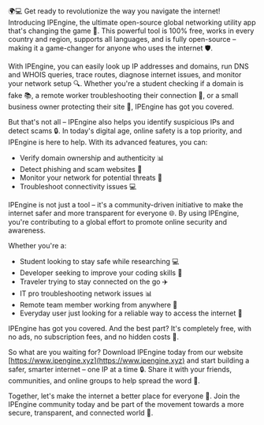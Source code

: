 🌍💻 Get ready to revolutionize the way you navigate the internet! Introducing IPEngine, the ultimate open-source global networking utility app that's changing the game 🚀. This powerful tool is 100% free, works in every country and region, supports all languages, and is fully open-source – making it a game-changer for anyone who uses the internet 🛡️.

With IPEngine, you can easily look up IP addresses and domains, run DNS and WHOIS queries, trace routes, diagnose internet issues, and monitor your network setup 🔍. Whether you're a student checking if a domain is fake 📚, a remote worker troubleshooting their connection 💼, or a small business owner protecting their site 🏢, IPEngine has got you covered.

But that's not all – IPEngine also helps you identify suspicious IPs and detect scams 🔒. In today's digital age, online safety is a top priority, and IPEngine is here to help. With its advanced features, you can:

* Verify domain ownership and authenticity 📊
* Detect phishing and scam websites 🚫
* Monitor your network for potential threats 🔴
* Troubleshoot connectivity issues 💻

IPEngine is not just a tool – it's a community-driven initiative to make the internet safer and more transparent for everyone 🌐. By using IPEngine, you're contributing to a global effort to promote online security and awareness.

Whether you're a:

* Student looking to stay safe while researching 💻
* Developer seeking to improve your coding skills 🔧
* Traveler trying to stay connected on the go ✈️
* IT pro troubleshooting network issues 📊
* Remote team member working from anywhere 🌆
* Everyday user just looking for a reliable way to access the internet 📱

IPEngine has got you covered. And the best part? It's completely free, with no ads, no subscription fees, and no hidden costs 💸.

So what are you waiting for? Download IPEngine today from our website [https://www.ipengine.xyz](https://www.ipengine.xyz) and start building a safer, smarter internet – one IP at a time 🔒. Share it with your friends, communities, and online groups to help spread the word 💬.

Together, let's make the internet a better place for everyone 🌟. Join the IPEngine community today and be part of the movement towards a more secure, transparent, and connected world 🚀.
